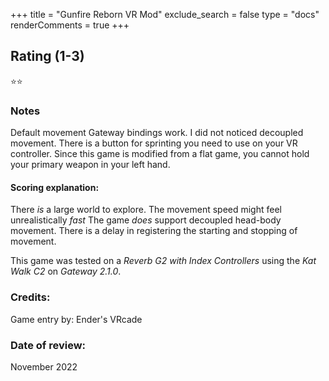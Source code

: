 +++
title = "Gunfire Reborn VR Mod"
exclude_search = false
type = "docs"
renderComments = true
+++

## Rating (1-3)
⭐⭐

### Notes
Default movement Gateway bindings work.  I did not noticed decoupled movement.  There is a button for sprinting you need to use on your VR controller.  Since this game is modified from a flat game, you cannot hold your primary weapon in your left hand.

#### Scoring explanation:
There *is* a large world to explore.
The movement speed might feel unrealistically *fast*
The game *does* support decoupled head-body movement.
There is a delay in registering the starting and stopping of movement. 

This game was tested on a *Reverb G2 with Index Controllers* using the *Kat Walk C2* on *Gateway 2.1.0*.
### Credits:
Game entry by: Ender's VRcade

### Date of review:
November 2022


